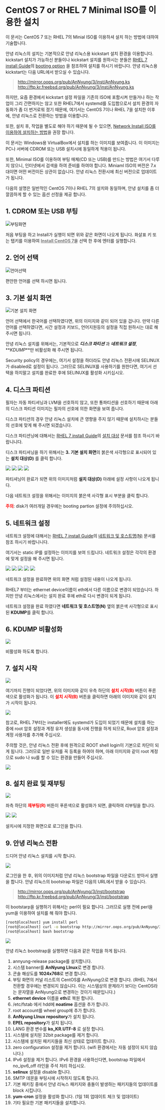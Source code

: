 # CentOS 7 or RHEL 7 Minimal ISO를 이용한 설치

이 문서는 CentOS 7 또는 RHEL 7의 Minial ISO를 이용하셔 설치 하는 방법에 대하여 기술합니다.

안녕 리눅스의 설치는 기본적으로 안녕 리눅스용 kickstart 설치 환경을 이용합니다. kickstart 설치가 가능하신 분들이나 kickstart 설치를 원하시는 분들은 [RHEL 7 install Guide](https://access.redhat.com/documentation/ko-KR/Red_Hat_Enterprise_Linux/7/html/Installation_Guide/)의 [booting option](https://access.redhat.com/documentation/ko-KR/Red_Hat_Enterprise_Linux/7/html/Installation_Guide/chap-anaconda-boot-options.html) 을 참조하여 설치를 하시기 바랍니다. 안녕 리눅스용 kickstart는 다음 URL에서 받으실 수 있습니다.

> http://mirror.oops.org/pub/AnNyung/3/inst/AnNyung.ks
> http://ftp.kr.freebsd.org/pub/AnNyung/3/inst/AnNyung.ks


하지만, 요즘 환경에서 kickstart 설정 파일을 기존의 ISO에 포함시켜 만들거나 하는 작업이 그리 간편하지는 않고 또한 RHEL7에서 systemd를 도입함으로서 설치 환경의 자동화가 좀 더 번거로워 졌기 때문에, 여기서는 CentOS 7이나 RHEL 7을 설치한 이후에, 안녕 리눅스로 전환하는 방법을 이용합니다.

또한, 설치 후, 작업을 별도로 해야 하기 때문에 될 수 있으면, <u>Network Install ISO를 이용하여 설치하는 방법</u>을 권장 합니다.

이 문서는 Windows용 VirtualBox에서 설치를 하는 이미지를 보여줍니다. 이 이미지는 PC나 서버에 CDROM 또는 USB 설치시에 동일하게 적용이 됩니다.

또한, Minimal ISO를 이용하여 부팅 매체(CD 또는 USB)를 만드는 방법은 여기서 다루지 않으니, 인터넷에서 검색을 하여 준비를 하여야 합니다. Miniaml ISO의 버전은 7.x 대이면 어떤 버전이든 상관이 없습니다. 안녕 리눅스 전환시에 최신 버전으로 업데이트가 됩니다.

다음의 설명은 일반적인 CentOS 7이나 RHEL 7의 설치와 동일하며, 안녕 설치를 좀 더 깔끔하게 할 수 있는 옵션 선정을 제공 합니다.

## 1. CDROM 또는 USB 부팅


![부팅화면](VirtualBox_AnNyung3_22_01_2016_16_12_35.png "부팅화면")

처음 부팅을 하고 Install가 실행이 되면 위와 같은 화면이 나오게 됩니다. 화살표 키 또는 탭키를 이용하여 <strong style="color: #777; text-decoration:underline;">Install CentOS 7</strong>을 선택 한 후에 엔터를 실행합니다.

## 2. 언어 선택

![언어선택](VirtualBox_AnNyung3_22_01_2016_16_14_08.png "언어선택")

편안한 언어를 선택 하시면 됩니다.

## 3. 기본 설치 화면

![기본 설치 화면](VirtualBox_AnNyung3_22_01_2016_16_14_50.png)

언어 선택에서 한국어를 선택하였다면, 위의 이미지와 같이 되어 있을 겁니다. 만약 다른 언어를 선택하였다면, 시간 설정과 키보드, 언어지원등의 설정을 직접 원하시는 대로 해 주시면 됩니다.

안녕 리눅스 설치를 위해서는, 기본적으로 **_디스크 파티션_** 과 **_네트워크 설정_**, **_KDUMP_**만 비활성화 해 주시면 됩니다.

Security policy의 경우에는, 여기서 설정을 하더라도 안녕 리눅스 전환시에 SELINUX가 disabled로 설정이 됩니다. 그러므로 SELINUX를 사용하기를 원한다면, 여기서 선택을 하지말고 설치를 완료한 후에 SELINUX를 활성화 시키십시오.

## 4. 디스크 파티션

필자는 자동 파티셔닝과 LVM을 선호하지 않고, 또한 통파티션을 선호하기 때문에 아래의 디스크 파티션 이미지는 필자의 선호에 의한 화면을 보여 줍니다.

디스크 파티션의 경우 안녕 리눅스 설치에 큰 영향을 주지 않기 때문에 설치하시는 분들의 선호에 맞게 해 주시면 되겠습니다.

디스크 파티션닝에 대해서는 [RHEL 7 install Guide](https://access.redhat.com/documentation/ko-KR/Red_Hat_Enterprise_Linux/7/html/Installation_Guide/)의 [설치 대상](https://access.redhat.com/documentation/ko-KR/Red_Hat_Enterprise_Linux/7/html/Installation_Guide/chap-anaconda-boot-options.html) 문서를 참조 하시기 바랍니니다.

디스크 파티셔닝을 하기 위해서는 **3. 기본 설치 화면**의 붉은색 사각형으로 표시되어 있는 **설치 대상(D)** 를 클릭 합니다.

![](VirtualBox_AnNyung3_22_01_2016_16_15_22.png)
![](VirtualBox_AnNyung3_22_01_2016_16_16_51.png)
![](VirtualBox_AnNyung3_22_01_2016_16_17_07.png)
![](VirtualBox_AnNyung3_22_01_2016_16_17_47.png)

파티셔닝이 완료가 되면 위의 이미지처럼 **설치 대상(D)** 아래에 설정 사항이 나오게 됩니다.

다음 네트워크 설정을 위해서는 이미지의 붉은색 사각형 표시 부분을 클릭 합니다.

<strong style="color: red;">주의</strong>: disk가 여러개일 경우에는 booting partion 설정에 주의하십시오.


## 5. 네트워크 설정

네트워크 설정에 대해서는 [RHEL 7 install Guide](https://access.redhat.com/documentation/ko-KR/Red_Hat_Enterprise_Linux/7/html/Installation_Guide/)의 [네트워크 및 호스트명(N)](https://access.redhat.com/documentation/ko-KR/Red_Hat_Enterprise_Linux/7/html/Installation_Guide/chap-anaconda-boot-options.html) 문서를 참조 하시기 바랍니니다.

여기서는 static IP를 설정하는 이미지를 보여 드립니다. 네트워크 설정은 각각의 환경에 맞게 설정을 해 주시면 됩니다.

![](VirtualBox_AnNyung3_22_01_2016_16_18_56.png)
![](VirtualBox_AnNyung3_22_01_2016_16_25_17.png)
![](VirtualBox_AnNyung3_22_01_2016_16_25_32.png)
![](VirtualBox_AnNyung3_22_01_2016_16_25_55.png)
![](VirtualBox_AnNyung3_22_01_2016_16_26_16.png)

네트워크 설정을 완료하면 위의 화면 처럼 설정된 내용이 나오게 됩니다.

RHEL7 부터는 ethernet device이름이 eth에서 다른 이름으로 변경이 되었습니다. 하지만 안녕 리눅스에서는 설치 완료 후에 eth로 다시 변경이 되게 됩니다.

네트워크 설정을 완료 하였다면 **네트워크 및 호스트명(N)** 옆의 붉은색 사각형으로 표시된 **KDUMP**를 클릭 합니다.


## 6. KDUMP 비활성화

![](VirtualBox_AnNyung3_22_01_2016_16_18_09.png)

비활성화 하도록 합니다.


## 7. 설치 시작

![](VirtualBox_AnNyung3_22_01_2016_16_18_27.png)

여기까지 진행이 되었다면, 위의 이미지와 같이 우측 하단의 <strong style="color: red;">설치 시작(B)</strong> 버튼이 푸른색으로 활성화가 됩니다. 이 <strong style="color: red;">설치 시작(B)</strong> 버튼을 클릭하면 아래의 이미지와 같이 설치가 시작이 됩니다.

![](VirtualBox_AnNyung3_22_01_2016_16_26_37.png)

참고로, RHEL 7부터는 installer에도 systemd가 도입이 되었기 때문에 설치를 하는 중에 root 암호 설정과 계정 유저 생성을 동시에 진행을 하게 되므로, Root 암호 설정과 계정 사용자를 추가해 주십시오.

주의할 것은, 안녕 리눅스 전환 후에 원격으로 ROOT shell login이 기본으로 차단이 되게 됩니다. 그러므로 일반 유저를 꼭 등록을 하여야 하며, 아래 이미지와 같이 root 계정으로 sudo 나 su를 할 수 있는 환경을 만들어 주십시오.

![](VirtualBox_AnNyung3_22_01_2016_16_28_01.png)


## 8. 설치 완료 및 재부팅

![](VirtualBox_AnNyung3_22_01_2016_16_31_30.png)

좌측 하단의 <strong style="color: red;">재부팅(R)</strong> 버튼이 푸른색으로 활성화가 되면, 클릭하여 리부팅을 합니다.

![](VirtualBox_AnNyung3_22_01_2016_16_31_53.png)
![](VirtualBox_AnNyung3_22_01_2016_16_32_26.png)

설치시에 지정한 화면으로 로그인을 합니다.

## 9. 안녕 리눅스 전환

드디어 안녕 리눅스 설치를 시작 합니다.

![](VirtualBox_AnNyung3_22_01_2016_17_45_52.png)

로그인을 한 후, 위의 이미지처럼 안녕 리눅스 bootstrap 파일을 다운로드 받아서 실행을 합니다. 안녕 리눅스의 bootstrap 파일은 다음의 URL에서 받을 수 있습니다.

> http://mirror.oops.org/pub/AnNyung/3/inst/bootstrap<br>
> http://ftp.kr.freebsd.org/pub/AnNyung/3/inst/bootstrap

이 bootstarp을 실행하기 위해서는 perl이 필요 합니다. 그러므로 실행 전에 perl을 yum을 이용하여 설치를 해 줘야 합니다.

```bash
[root@localhost] yum install perl
[root@localhost] curl -o bootstrap http://mirror.oops.org/pub/AnNyung/3/inst/bootstrap
[root@localhost] bash bootstrap
```
![](VirtualBox_AnNyung3_22_01_2016_17_49_29.png)

안녕 리눅스 bootstrap을 실행하면 다음과 같은 작업을 하게 됩니다.

1. annyung-release package를 설치합니다.
  1. 시스템 banner를 **AnNyung LInux**로 변경 합니다.
  2. 콘솔 해상도를 **1024x768**로 변경 합니다.
  3. 부팅 화면의 커널 리스트의 CentOS를 AnNyung으로 변경 합니다. (RHEL 7에서 전환할 경우에는 변경되지 않습니다. 이는 시스템상의 문제라기 보다는 CentOS라는 문자열을 AnNyung으로 변경하는 것이기 때문입니다.)
  4. **ethernet device** 이름을 **eth**로 복원 합니다.
  5. /etc/fstab 에서 hdd에 **noatime** 옵션을 추가 합니다.
  6. root account를 wheel group에 추가 합니다.
  7. **AnNyung LInux repository**가 설치 됩니다.
  8. **EPEL repository**가 설치 됩니다.
2. LANG 환경 변수를 **ko_KR.UTF-8** 로 설정 합니다.
3. 시스템에 설치된 32bit package를 제거 합니다.
4. 시스템에 설치된 패키지들을 최신 상태로 업데이트 합니다.
5. zero configuration 설정을 제거 합니다. (wifi 환경에서는 자동 설정이 되지 않습니다.)
6. IPv6 설정을 제거 합니다. IPv6 환경을 사용하신다면, bootstrap 파일에서 no_ipv6_off 라인을 주석 처리 하십시오.
7. **selinux** 설정을 disable 합니다.
8. SMTP 데몬을 부팅시에 시작하지 않도록 합니다.
9. 기본 패키징 중에서 안녕 리눅스 패키지와 충돌이 발생하는 패키지들의 업데이트를 block 시킵니다.
10. **yum-cron** 설정을 활성화 합니다. (1일 1회 업데이트 체크 및 업데이트)
11. 기타 필요한 기본 패키지들을 설치합니다.





















